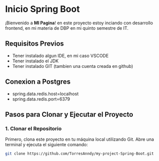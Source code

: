 # Inicio Spring Boot

¡Bienvenido a **MI Pagina**! en este proyecto estoy inciando con desarrollo frontend, en mi materia de DBP en mi quinto semestre de IT.

## Requisitos Previos

- Tener instalado algun IDE, en mi caso VSCODE
- Tener instalado el JDK
- Tener instalado GIT (tambien una cuenta creada en github)

## Conexion a Postgres
 - spring.data.redis.host=localhost
 - spring.data.redis.port=6379

## Pasos para Clonar y Ejecutar el Proyecto

### 1. Clonar el Repositorio

Primero, clona este proyecto en tu máquina local utilizando Git. Abre una terminal y ejecuta el siguiente comando:

```bash
git clone https://github.com/TorresAnndy/my-project-Spring-Boot.git
